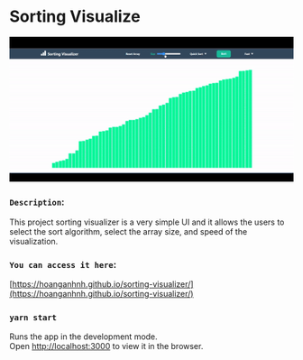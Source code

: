 # Sorting Visualize

![demo sorting](public/sorting-demo.gif)

### `Description`:
This project sorting visualizer is a very simple UI and it allows the users to select the sort algorithm, select the array size, and speed of the visualization.

### `You can access it here`:

[https://hoanganhnh.github.io/sorting-visualizer/](https://hoanganhnh.github.io/sorting-visualizer/)

### `yarn start`

Runs the app in the development mode.\
Open [http://localhost:3000](http://localhost:3000) to view it in the browser.
